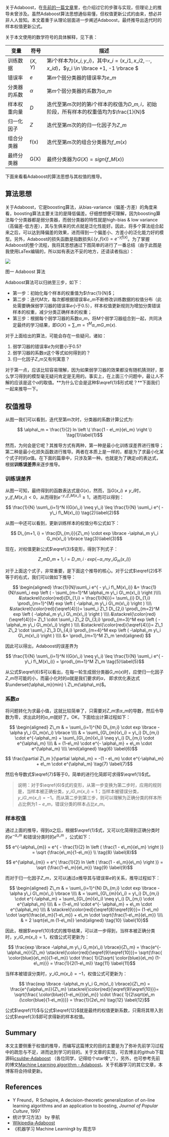 
关于Adaboost，在[先前的一篇文章](http://www.csuldw.com/2015/07/05/2015-07-05-ML-algorithm-Adaboost/)里，也介绍过它的步骤与实现，但理论上的推导未曾涉及。虽然Adaboost算法思想通俗易懂，但权值更新公式的由来，想必并非人人皆知。本文着重于从理论层面进一步阐述Adaboost，最终推导出迭代时的样本权值更新公式。

<!-- more -->

关于本文使用的数学符号的具体解释，见下表：

| 变量 | 符号  | 描述|
| -- | -- | -- |
| 训练数据| $(X, Y)$| 第$i$个样本为$(x\_i, y\_i)$，其中$x\_i =( x\_{i1}, x\_{i2}, \cdots, x\_{id} )$，$y_i \in \lbrace +1, -1 \rbrace $ |
| 错误率| $e$ | 第$m$个弱分类器的错误率为$e\_m$ |
|分类器的系数| $\alpha$ | 第$m$个弱分类器的系数为$\alpha\_m$|
| 样本权重向量 |  $D$ | 迭代至第$m$次时的第$i$个样本的权值为$D\_{m,i}$，初始阶段，所有样本的权重值均为$\frac{1}{N}$|
| 归一化因子| $Z$| 迭代至第$m$次的的归一化因子为$Z\_m$|
| 组合分类器| f(x) | 迭代至第$m$次的组合分类器为$f\_m(x)$|
|最终分类器| G(X)|最终分类器为$G(X) = sign(f\_M(x))$|

下面来看看Adaboost的算法思想与其权值的推导。

## 算法思想

关于Adaboost，它是boosting算法，从bias-variance（偏差-方差）的角度来看，boosting算法主要关注的是降低偏差。仔细想想便可理解，因为boosting算法每个分类器都是弱分类器，而弱分类器的特性就是high-bias & low variance（高偏差-低方差），其与生俱来的优点就是泛化性能好。因此，将多个算法组合起来之后，可以达到降偏差的效果，进而得到一个偏差小、方差小的泛化能力好的模型。另外，Adaboost的损失函数是指数损失$L(y, f(x)) = e^{-yf(x)}$。为了掌握Adaboost的整个流程，我将其思想通过下图简单的进行了一番总结（由于此图是我使用LaTex编辑的，所以如有表达不妥的地方，还请读者指出）：

![](http://www.csuldw.com/assets/articleImg/adaboost-algorithm.png)
<div class="caption">图一 Adaboost 算法</div>

Adaboost算法可以归纳至三步，如下：

- 第一步：初始化每个样本的权重值为$\frac{1}{N}$；
- 第二步：迭代$M$次，每次都根据错误率$e\_m$不断修改训练数据的权值分布（此处需要确保弱学习器的错误率$e$小于$0.5$），样本权值更新规则为增加分类错误样本的权重，减少分类正确样本的权重；
- 第三步：根据每个弱学习器的系数$\alpha\_m$，将$M$个弱学习器组合到一起，共同决定最终的学习结果，即$G(X) = \sum\_{m=1}^M \alpha\_m G\_m(x)$.

对于上面给出的算法，可能会存在一些疑问，诸如：

1. 弱学习器的错误率$e$为何要小于$0.5$?
2. 弱学习器的系数$\alpha$这个等式如何得到的？
3. 归一化因子$Z\_m$又有何寓意？

对于第一点，应该比较容易理解，因为如果弱学习器的效果都没有随机猜测好，那么学习得到的模型毫无疑问肯定是无用的。事实上，在上面三个问题中，最让人不解的应该是这个$\alpha$的取值。**为什么它会是这种$\eqref{1}$形式呢？**下面我们一起来推导一下。

## 权值推导

从图一我们可以看到，迭代至第$m$次时，分类器的系数计算公式为:

$$
\alpha\_m = \frac{1}{2} ln \left \( \frac{1 - e\_m}{e\_m} \right \)
\tag{1}\label{1}$$

然而，为何会是它呢？其推导方式有两种，第一种是最小化训练误差界进行推导；第二种是最小化损失函数进行推导。两者在本质上是一样的，都是为了求最小化某个式子时的$\alpha$值。在下面的篇章中，只涉及第一种。也就是为了确定$\alpha$的表达式，根据**训练误差界**来逐步推导。

### 训练误差界

从图一可知，最终得到的函数表达式是$G(x)$，然而，当$G(x\_i) \neq y\_i$时，$y\_i f\_M(x\_i) < 0$，从而得到$e^{-y\_i f\_M(x\_i)} \geq 1$，进而可以得到：

$$
\frac{1}{N} \sum\_{i=1}^N I(G(x\_i) \neq y\_i)  \leq \frac{1}{N} \sum\_i e^{ - y\_i f\_M(x\_i)}
\tag{2}\label{2}$$

从图一中还可以看到，更新训练样本的权值分布公式如下：

$$
D\_{m+1, i} = \frac{D\_{m,i}}{Z\_m} \cdot exp \lbrace -\alpha\_m y\_i G_m(x\_i) \rbrace
\tag{3}\label{3}$$

现在，对权值更新公式$\eqref{3}$变形，得到下列式子：

$$
Z\_m D\_{m+1, i} = D\_{m,i} \cdot exp \lbrace -\alpha\_m y\_i G_m(x\_i) \rbrace
\tag{4}\label{4}$$

对于上面这个式子，非常重要，是下面这个推导的核心。对于公式$\eqref{2}$不等于的右式，我们可以做如下推导：

$$
\begin{aligned}
\frac{1}{N}\sum\_i e^{ - y\_i f\_M(x\_i)}
&= \frac{1}{N}\sum\_i exp \left ( - \sum\_{m=1}^M \alpha\_m y\_i G\_m(x\_i) \right )\\\\
&\stackrel{\color{red}{D\_{1,i} = \frac{1}{N}}}=  \sum\_{i} D\_{1,i} \prod\_{m=1}^{M} exp \left ( -\alpha\_m y\_i G\_m(x\_i) \right ) \\\\
&\stackrel{\color{red}{\eqref{4}}}=  \sum\_i Z\_1 D\_{2,i} \prod\_{m=2}^M exp \left ( -\alpha\_m y\_i G\_m(x\_i) \right ) \\\\
&\stackrel{\color{red}{\eqref{4}}}= Z\_1 \cdot \sum\_i  Z\_2 D\_{3,i} \prod\_{m=3}^M exp \left ( -\alpha\_m y\_i G\_m(x\_i) \right ) \\\\
&\stackrel{\color{red}{\eqref{4}}}= Z\_1 Z\_2 \cdot \sum\_i  Z\_3 D\_{4,i} \prod\_{m=4}^M exp \left ( -\alpha\_m y\_i G\_m(x\_i) \right ) \\\\
&= \prod\_{m=1}^M Z\_m
\end{aligned}
$$

因此可以得出，Adaboost的误差界为

$$
\frac{1}{N} \sum\_{i=1}^N I(G(x\_i) \neq y\_i)  \leq \frac{1}{N} \sum\_i e^{ - y\_i f\_M(x\_i)} = \prod\_{m=1}^M Z\_m
\tag{5}\label{5}$$

从公式$\eqref{6}$可以看出，在每一轮生成弱分类器$G\_m(x)$时，应使归一化因子$Z\_m$尽可能的小，而最小化时的$\alpha$就是我们要求的$\alpha$， 即求优化表达式$\underset{\alpha\_m}{min} \ Z\_m(\alpha\_m)$。


### 系数$\alpha$

将问题转化为求最小值，这就比较简单了，只需要对$Z\_m$求$\alpha\_m$的导数，然后令导数为零，求出此时的$\alpha\_m$就好了。OK，下面给出计算过程如下：

$$
\begin{aligned}
Z\_m & = \sum\_{i=1}^{N} D\_{m,i} \cdot exp \lbrace - \alpha y\_i G\_m(x\_i) \rbrace \\\\
& = \sum\_{G\_{m}(x\_i) =  y\_i} D\_{m,i} \cdot e^{-\alpha\_m} +  \sum\_{G\_{m}(x\_i) \neq y\_i} D\_{m,i} \cdot e^{\alpha\_m} \\\\
& = (1-e\_m) \cdot e^{- \alpha\_m} + e\_m \cdot e^{\alpha\_m} \\\\
\end{aligned}
\tag{6} \label{6}$$

$$
\frac{\partial Z\_m }{\partial \alpha\_m} = -(1 - e\_m) \cdot e^{-\alpha\_m} + e\_m \cdot e^{\alpha\_m}
\tag{7} \label{7}$$

然后令导数式$\eqref{7}$等于$0$，简单的进行化简即可求得$\eqref{1}$式。

> 说明：对于$\eqref{6}$式的变形，从第一步变换为第二步时，应用的规则是，当样本被正确分类，$y\_iG\_m(x\_i) = 1$；当样本被错误分类，$y\_iG\_m(x\_i) = -1$。而从第二步到第三步，则可以理解为正确分类的样本所占比例为$1-e\_m$，错误分类的样本占比$e\_m$。



### 样本权值

通过上面的推导，得到$\alpha$之后，根据$\eqref{1}$式，又可以化简得到正确分类时的$e^{-\alpha\_m}$ 和错误分类时的$e^{\alpha\_m}$ ，公式如下：

$$
e^{-\alpha\_{m}} = e^{ - \frac{1}{2} ln \left ( \frac{1 - e\_m}{e\_m}  \right )} = \sqrt {\frac{e\_m}{1-e\_m}} \\
\tag{8} \label{8}$$

$$
e^{\alpha\_{m}} = e^{ \frac{1}{2} ln \left ( \frac{1 - e\_m}{e\_m}  \right )} = \sqrt {\frac{1-e\_m}{e\_m}}
\tag{9} \label{9}$$

而对于归一化因子$Z\_m$，又可以通过$\alpha$推导其与错误率$e$的关系，推导过程如下：

$$
\begin{aligned}
Z\_m & = \sum\_{i=1}^{N} D\_{m,i} \cdot exp \lbrace - \alpha y\_i G\_m(x\_i) \rbrace \\\\
& = \sum\_{G\_{m}(x\_i) =  y\_i} D\_{m,i} \cdot e^{-\alpha\_m} +  \sum\_{G\_{m}(x\_i) \neq y\_i} D\_{m,i} \cdot e^{\alpha\_m} \\\\
& = (1-e\_m) \cdot e^{- \alpha\_m} + e\_m \cdot e^{\alpha\_m} \\\\
& \stackrel{\color{red}{\eqref{8}\eqref{9}}}= (1-e\_m) \cdot \sqrt{\frac{e\_m}{1-e\_m}} + e\_m \cdot \sqrt{\frac{1-e\_m}{e\_m}} \\\\
& = 2 \sqrt{e\_m (1-e\_m)}
\end{aligned}
\tag{10} \label{10}$$



因此，根据$\eqref{10}$式的推导结果，可以进一步得到，当样本被正确分类时，$y\_iG\_m(x\_i) = 1$，权值公式可更新为：

$$
\frac{exp \lbrace -\alpha\_m y\_i G_m(x\_i) \rbrace}{Z\_m} = \frac{e^{-\alpha\_m}}{Z\_m}  \stackrel{\color{red}{\eqref{9}\eqref{10}}}= \sqrt{\frac{ \color{blue}{e\_m}}{1-e\_m}} \cdot \frac{ 1}{2\sqrt{ \color{blue}{e\_m} (1-e\_m)}} = \frac{1}{2(1-e\_m)}
\tag{11} \label{11}$$

当样本被错误分类时，$y\_iG\_m(x\_i) = -1$，权值公式可更新为：

$$
\frac{exp \lbrace -\alpha\_m y\_i G_m(x\_i) \rbrace}{Z\_m} = \frac{e^{\alpha\_m}}{Z\_m} \stackrel{\color{red}{\eqref{9}\eqref{10}}}= \sqrt{\frac{ \color{blue}{1-e\_m}}{e\_m}} \cdot \frac{ 1}{2\sqrt{e\_m (\color{blue}{1-e\_m})}} = \frac{1}{2e\_m}
\tag{12} \label{12}$$


公式$\eqref{11}$与公式$\eqref{12}$就是最终的权值更新系数，只需将其带入到公式$\eqref{3}$即可求得新的样本权值。

## Summary

本文主要侧重于权值的推导，而编写这篇博文的目的主要是为了弥补先前学习过程中的疏忽与不足，进而达到学习的目的。关于文章的实现，可去博主的github下载源码[csuldw-Adaboost](https://github.com/csuldw/MachineLearning/tree/master/Adaboost) （各位同学，记得给个star噢^_^），另外，也可参考先前的博文[Machine Learning algorithm - Adaboost](http://www.csuldw.com/2015/07/05/2015-07-05-ML-algorithm-Adaboost/)。关于机器学习的其它文章，本博客将会持续更新。

## References

- Y Freund，R Schapire, A decision-theoretic generalization of on-line learning algorithms and an application to boosting, *Journal of Popular Culture*, 1997
- 统计学习方法》 by 李航
- [Wikipedia-Adaboost ](https://en.wikipedia.org/wiki/AdaBoost)
- 《机器学习 Machine Learning》 by 周志华
